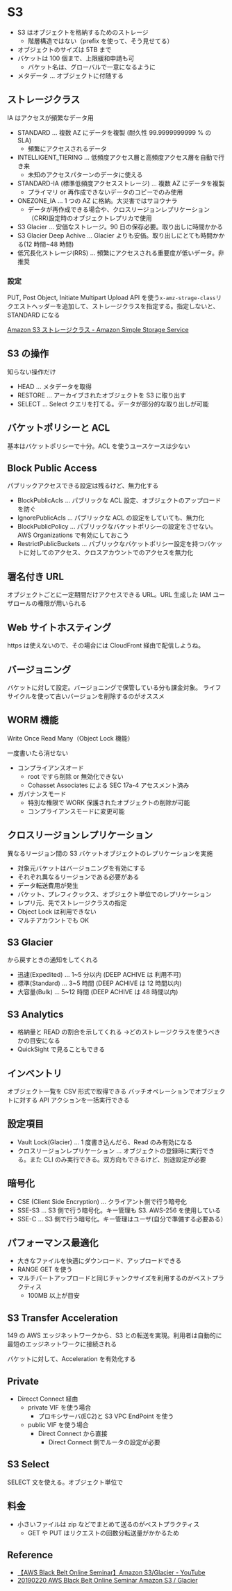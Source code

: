 # S3

- S3 はオブジェクトを格納するためのストレージ
  - 階層構造ではない（prefix を使って、そう見せてる）
- オブジェクトのサイズは 5TB まで
- バケットは 100 個まで、上限緩和申請も可
  - バケット名は、グローバルで一意になるように
- メタデータ ... オブジェクトに付随する

## ストレージクラス

IA はアクセスが頻繁なデータ用

- STANDARD ... 複数 AZ にデータを複製 (耐久性 99.9999999999 % の SLA)
  - 頻繁にアクセスされるデータ
- INTELLIGENT_TIERING ... 低頻度アクセス層と高頻度アクセス層を自動で行き来
  - 未知のアクセスパターンのデータに使える
- STANDARD-IA (標準低頻度アクセスストレージ) ... 複数 AZ にデータを複製
  - プライマリ or 再作成できないデータのコピーでのみ使用
- ONEZONE_IA ... 1 つの AZ に格納。大災害ではサヨウナラ
  - データが再作成できる場合や、クロスリージョンレプリケーション（CRR)設定時のオブジェクトレプリカで使用
- S3 Glacier ... 安価なストレージ。90 日の保存必要。取り出しに時間かかる
- S3 Glacier Deep Achive ... Glacier よりも安価。取り出しにとても時間かかる(12 時間~48 時間)
- 低冗長化ストレージ(RRS) ... 頻繁にアクセスされる重要度が低いデータ。非推奨
### 設定

PUT, Post Object, Initiate Multipart Upload API を使う`x-amz-strage-class`リクエストヘッダーを追加して、ストレージクラスを指定する。指定しないと、STANDARD になる

[Amazon S3 ストレージクラス - Amazon Simple Storage Service](https://docs.aws.amazon.com/ja_jp/AmazonS3/latest/dev/storage-class-intro.html)

## S3 の操作

知らない操作だけ

- HEAD ... メタデータを取得
- RESTORE ... アーカイブされたオブジェクトを S3 に取り出す
- SELECT ... Select クエリを打てる。データが部分的な取り出しが可能

## バケットポリシーと ACL

基本はバケットポリシーで十分。ACL を使うユースケースは少ない

## Block Public Access

パブリックアクセスできる設定は残るけど、無力化する

- BlockPublicAcls ... パブリックな ACL 設定、オブジェクトのアップロードを防ぐ
- IgnorePublicAcls ... パブリックな ACL の設定をしていても、無力化
- BlockPublicPolicy ... パブリックなバケットポリシーの設定をさせない。AWS Organizations で有効にしておこう
- RestrictPublicBuckets ... パブリックなバケットポリシー設定を持つバケットに対してのアクセス、クロスアカウントでのアクセスを無力化

## 署名付き URL

オブジェクトごとに一定期間だけアクセスできる URL。URL 生成した IAM ユーザロールの権限が用いられる

## Web サイトホスティング

https は使えないので、その場合には CloudFront 経由で配信しようね。

## バージョニング

バケットに対して設定。バージョニングで保管している分も課金対象。
ライフサイクルを使って古いバージョンを削除するのがオススメ

## WORM 機能

Write Once Read Many（Object Lock 機能）

一度書いたら消せない

- コンプライアンスオード
  - root ですら削除 or 無効化できない
  - Cohasset Associates による SEC 17a-4 アセスメント済み
- ガバナンスモード
  - 特別な権限で WORK 保護されたオブジェクトの削除が可能
  - コンプライアンスモードに変更可能

## クロスリージョンレプリケーション

異なるリージョン間の S3 バケットオブジェクトのレプリケーションを実施

- 対象元バケットはバージョニングを有効にする
- それぞれ異なるリージョンである必要がある
- データ転送費用が発生
- バケット、プレフィクックス、オブジェクト単位でのレプリケーション
- レプリ元、先でストレージクラスの指定
- Object Lock は利用できない
- マルチアカウントでも OK

## S3 Glacier

から戻すときの通知をしてくれる

- 迅速(Expedited) ... 1~5 分以内 (DEEP ACHIVE は 利用不可)
- 標準(Standard) ... 3~5 時間 (DEEP ACHIVE は 12 時間以内)
- 大容量(Bulk) ... 5~12 時間 (DEEP ACHIVE は 48 時間以内)

## S3 Analytics

- 格納量と READ の割合を示してくれる
  ->どのストレージクラスを使うべきかの目安になる
- QuickSight で見ることもできる

## インベントリ

オブジェクト一覧を CSV 形式で取得できる
バッチオペレーションでオブジェクトに対する API アクションを一括実行できる

## 設定項目

- Vault Lock(Glacier) ... 1 度書き込んだら、Read のみ有効になる
- クロスリージョンレプリケーション ... オブジェクトの登録時に実行できる。また CLI のみ実行できる。双方向もできるけど、別途設定が必要

## 暗号化

- CSE (Client Side Encryption) ... クライアント側で行う暗号化
- SSE-S3 ... S3 側で行う暗号化。キー管理も S3. AWS-256 を使用している
- SSE-C ... S3 側で行う暗号化。キー管理はユーザ(自分で準備する必要ある）

## パフォーマンス最適化

- 大きなファイルを快適にダウンロード、アップロードできる
- RANGE GET を使う
- マルチパートアップロードと同じチャンクサイズを利用するのがベストプラクティス
  - 100MB 以上が目安

## S3 Transfer Acceleration

149 の AWS エッジネットワークから、S3 との転送を実現。利用者は自動的に最短のエッジネットワークに接続される

バケットに対して、Acceleration を有効化する

## Private

- Direcct Connect 経由
  - private VIF を使う場合
    - プロキシサーバ(EC2)と S3 VPC EndPoint を使う
  - public VIF を使う場合
    - Direct Connect から直接
      - Direct Connect 側でルータの設定が必要

## S3 Select

SELECT 文を使える。オブジェクト単位で

## 料金

- 小さいファイルは zip などでまとめて送るのがベストプラクティス
  - GET や PUT はリクエストの回数分転送量がかかるため

## Reference

- [【AWS Black Belt Online Seminar】Amazon S3/Glacier - YouTube](https://www.youtube.com/watch?v=oFG5kMZjKtc&feature=youtu.be)
- [20190220 AWS Black Belt Online Seminar Amazon S3 / Glacier](https://www.slideshare.net/AmazonWebServicesJapan/20190220-aws-black-belt-online-seminar-amazon-s3-glacier)
